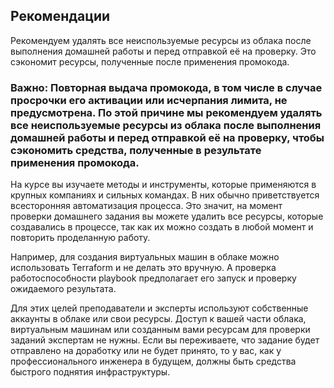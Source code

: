 ## Рекомендации

Рекомендуем удалять все неиспользуемые ресурсы из облака после выполнения домашней работы и перед отправкой её на проверку. Это сэкономит ресурсы, полученные после применения промокода.

### **Важно: Повторная выдача промокода, в том числе в случае просрочки его активации  или исчерпания лимита, не предусмотрена. По этой причине мы рекомендуем удалять все неиспользуемые ресурсы из облака после выполнения домашней работы и перед отправкой её на проверку, чтобы сэкономить средства, полученные в результате применения промокода.**

На курсе вы изучаете методы и инструменты, которые применяются в крупных компаниях и сильных командах. В них обычно приветствуется всесторонняя автоматизация процесса. Это значит, на момент проверки домашнего задания вы можете удалить все ресурсы, которые создавались в процессе, так как их можно создать в любой момент и повторить проделанную работу.

Например, для создания виртуальных машин в облаке можно использовать Terraform и не делать это вручную. А проверка работоспособности playbook предполагает его запуск и проверку ожидаемого результата.

Для этих целей преподаватели и эксперты используют собственные аккаунты в облаке или свои ресурсы. Доступ к вашей части облака, виртуальным машинам или созданным вами ресурсам для проверки заданий экспертам не нужны. Если вы переживаете, что задание будет отправлено на доработку или не будет принято, то у вас, как у профессионального инженера в будущем, должны быть средства быстрого поднятия инфраструктуры.


